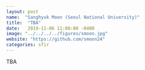 ```yaml
---
layout: post
name:  "Sanghyuk Moon (Seoul National University)"
title:  "TBA"
date:   2019-11-06 11:00:00 -0400
image: "../../../../figures/smoon.jpg"
website: "https://github.com/smoon24"
categories: sfir
---
```


TBA
